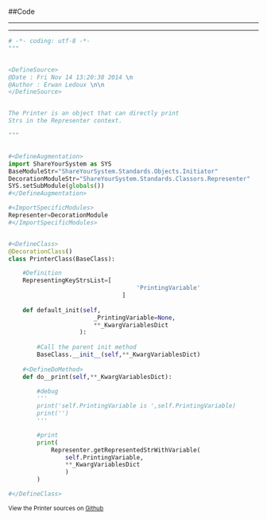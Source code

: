 
<!--
FrozenIsBool False
-->

##Code

----

<ClassDocStr>

----

```python
# -*- coding: utf-8 -*-
"""


<DefineSource>
@Date : Fri Nov 14 13:20:38 2014 \n
@Author : Erwan Ledoux \n\n
</DefineSource>


The Printer is an object that can directly print 
Strs in the Representer context.

"""


#<DefineAugmentation>
import ShareYourSystem as SYS
BaseModuleStr="ShareYourSystem.Standards.Objects.Initiator"
DecorationModuleStr="ShareYourSystem.Standards.Classors.Representer"
SYS.setSubModule(globals())
#</DefineAugmentation>

#<ImportSpecificModules>
Representer=DecorationModule
#</ImportSpecificModules>


#<DefineClass>
@DecorationClass()
class PrinterClass(BaseClass):

	#Definition
	RepresentingKeyStrsList=[
									'PrintingVariable'
								]
	
	def default_init(self,
						_PrintingVariable=None,
						**_KwargVariablesDict
					):
		
		#Call the parent init method
		BaseClass.__init__(self,**_KwargVariablesDict)
	
	#<DefineDoMethod>	
	def do__print(self,**_KwargVariablesDict):

		#debug
		'''
		print('self.PrintingVariable is ',self.PrintingVariable)
		print('')
		'''

		#print
		print(
			Representer.getRepresentedStrWithVariable(
				self.PrintingVariable,
				**_KwargVariablesDict
				)
		)

#</DefineClass>


```

<small>
View the Printer sources on <a href="https://github.com/Ledoux/ShareYourSystem/tree/master/Pythonlogy/ShareYourSystem/Objects/Printer" target="_blank">Github</a>
</small>

